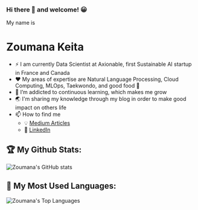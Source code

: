 ### Hi there 👋 and welcome! 😀 
My name is 
# Zoumana Keita

- ⚡ I am currently Data Scientist at Axionable, first Sustainable AI startup in France and Canada
- ❤️ My areas of expertise are Natural Language Processing, Cloud Computing, MLOps, Taekwondo, and good food 🥘 
- 🌱 I’m addicted to continuous learning, which makes me grow
- 🌏 I'm sharing my knowledge through my blog in order to make good impact on others life
- 📫 How to find me
  - 💡 [Medium Articles](https://zoumanakeita.medium.com/)
  - 🏢 [LinkedIn](https://www.linkedin.com/in/zoumana-keita/)

## 🏆 My Github Stats:
![Zoumana's GitHub stats](https://github-readme-stats.vercel.app/api?username=keitazoumana&hide_title=true&count_private=true&show_icons=true&theme=tokyonight)


## 🏅 My Most Used Languages:
![Zoumana's Top Languages](https://github-readme-stats.vercel.app/api/top-langs/?username=keitazoumana)

